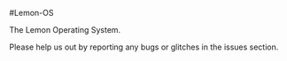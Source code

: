 #Lemon-OS

The Lemon Operating System.

Please help us out by reporting any bugs or glitches in the issues section.